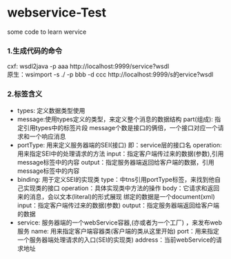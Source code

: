 # webservice-Test
some code to learn wervice

### 1.生成代码的命令
cxf: wsdl2java -p aaa  http://localhost:9999/service?wsdl    
原生：wsimport -s ./  -p bbb -d ccc   http://localhost:9999/s的ervice?wsdl

### 2.标签含义
- types: 定义数据类型使用
- message:使用types定义的类型，来定义整个消息的数据结构 part(组成): 指定引用types中的标签片段 message个数是接口的俩倍，一个接口对应一个请求和一个响应消息
- portType: 用来定义服务器端的SEI(接口) 即：service层的接口名 
  operation: 用来指定SEI中的处理请求的方法 
  input：指定客户端传过来的数据(参数),引用message标签中的内容 
  output：指定服务器端返回给客户端的数据，引用message标签中的内容
- binding: 用于定义SEI的实现类 type：中tns引用portType标签，来找到他自己实现类的接口 
  operation：具体实现类中方法的操作 
  body：它请求和返回来的消息，会以文本(literal)的形式展现 绑定的数据是一个document(xml)
  input：指定客户端传过来的数据(参数)
  output：指定服务器端返回给客户端的数据
- service: 服务器端的一个webService容器,(亦或者为一个工厂) ，来发布web服务 
  name: 用来指定客户端容器类(客户端的类从这里开始) 
  port：用来指定一个服务器端处理请求的入口(SEI的实现类)
  address：当前webService的请求地址 